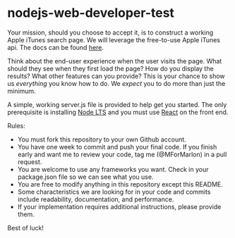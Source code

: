 # nodejs-web-developer-test

Your mission, should you choose to accept it, is to construct a working Apple iTunes search page. We will leverage the free-to-use Apple iTunes api. The docs can be found [here](https://affiliate.itunes.apple.com/resources/documentation/itunes-store-web-service-search-api/).

Think about the end-user experience when the user visits the page. What should they see when they first load the page? How do you display the results? What other features can you provide? This is your chance to show us *everything* you know how to do. We *expect* you to do more than just the minimum.

A simple, working server.js file is provided to help get you started. The only prerequisite is installing [Node LTS](https://nodejs.org) and you must use [React](https://reactjs.org/) on the front end.

Rules:
- You must fork this repository to your own Github account.
- You have one week to commit and push your final code. If you finish early and want me to review your code, tag me (@MForMarlon) in a pull request.
- You are welcome to use any frameworks you want. Check in your package.json file so we can see what you use.
- You are free to modify anything in this repository except this README.
- Some characteristics we are looking for in your code and commits include readability, documentation, and performance.
- If your implementation requires additional instructions, please provide them.

Best of luck!
